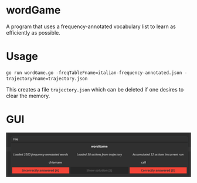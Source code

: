 # wordGame
A program that uses a frequency-annotated vocabulary list to learn as efficiently as possible.
# Usage
```shell
go run wordGame.go -freqTableFname=italian-frequency-annotated.json -trajectoryFname=trajectory.json
```
This creates a file `trajectory.json` which can be deleted if one desires to clear the memory.

# GUI
![GUI](gui.png?raw=true "GUI")
